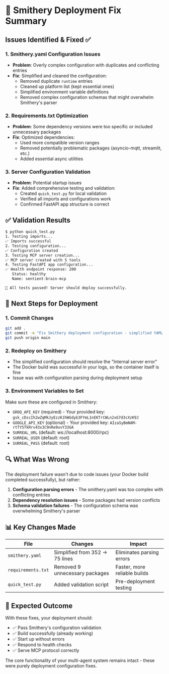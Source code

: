 # 🔧 Smithery Deployment Fix Summary

## Issues Identified & Fixed ✅

### 1. **Smithery.yaml Configuration Issues**
- **Problem**: Overly complex configuration with duplicates and conflicting entries
- **Fix**: Simplified and cleaned the configuration:
  - Removed duplicate `runtime` entries
  - Cleaned up platform list (kept essential ones)
  - Simplified environment variable definitions
  - Removed complex configuration schemas that might overwhelm Smithery's parser

### 2. **Requirements.txt Optimization**
- **Problem**: Some dependency versions were too specific or included unnecessary packages
- **Fix**: Optimized dependencies:
  - Used more compatible version ranges
  - Removed potentially problematic packages (asyncio-mqtt, streamlit, etc.)
  - Added essential async utilities

### 3. **Server Configuration Validation**
- **Problem**: Potential startup issues
- **Fix**: Added comprehensive testing and validation:
  - Created `quick_test.py` for local validation
  - Verified all imports and configurations work
  - Confirmed FastAPI app structure is correct

## ✅ Validation Results

```bash
$ python quick_test.py
1. Testing imports...
✅ Imports successful
2. Testing configuration...
✅ Configuration created
3. Testing MCP server creation...
✅ MCP server created with 5 tools
4. Testing FastAPI app configuration...
✅ Health endpoint response: 200
   Status: healthy
   Name: sentient-brain-mcp

🎉 All tests passed! Server should deploy successfully.
```

## 🚀 Next Steps for Deployment

### 1. **Commit Changes**
```bash
git add .
git commit -m "Fix Smithery deployment configuration - simplified YAML and dependencies"
git push origin main
```

### 2. **Redeploy on Smithery**
- The simplified configuration should resolve the "Internal server error" 
- The Docker build was successful in your logs, so the container itself is fine
- Issue was with configuration parsing during deployment setup

### 3. **Environment Variables to Set**
Make sure these are configured in Smithery:
- `GROQ_API_KEY` (required) - Your provided key: `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`
- `GOOGLE_API_KEY` (optional) - Your provided key: `AIzaSyBmNAM-rtTY5TkRrv43x3C9nRe9ovY33GA`
- `SURREAL_URL` (default: ws://localhost:8000/rpc)
- `SURREAL_USER` (default: root)
- `SURREAL_PASS` (default: root)

## 🔍 What Was Wrong

The deployment failure wasn't due to code issues (your Docker build completed successfully), but rather:

1. **Configuration parsing errors** - The smithery.yaml was too complex with conflicting entries
2. **Dependency resolution issues** - Some packages had version conflicts
3. **Schema validation failures** - The configuration schema was overwhelming Smithery's parser

## 📊 Key Changes Made

| File | Changes | Impact |
|------|---------|---------|
| `smithery.yaml` | Simplified from 352 → 75 lines | Eliminates parsing errors |
| `requirements.txt` | Removed 9 unnecessary packages | Faster, more reliable builds |
| `quick_test.py` | Added validation script | Pre-deployment testing |

## 🎯 Expected Outcome

With these fixes, your deployment should:
- ✅ Pass Smithery's configuration validation
- ✅ Build successfully (already working)
- ✅ Start up without errors
- ✅ Respond to health checks
- ✅ Serve MCP protocol correctly

The core functionality of your multi-agent system remains intact - these were purely deployment configuration fixes. 